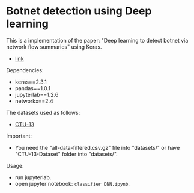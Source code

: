 # Botnet detection using Deep learning

This is a implementation of the paper: "Deep learning to detect botnet via network flow summaries" using Keras.
- [link](https://link.springer.com/article/10.1007/s00521-018-3595-x)

Dependencies:

- keras==2.3.1
- pandas==1.0.1
- jupyterlab==1.2.6
- networkx==2.4

The datasets used as follows:
- [CTU-13](https://www.stratosphereips.org/datasets-ctu13)

Important:
- You need the "all-data-filtered.csv.gz" file into "datasets/" or have "CTU-13-Dataset" folder into "datasets/".

Usage:
- run jupyterlab.
- open jupyter notebook: `classifier DNN.ipynb`.
